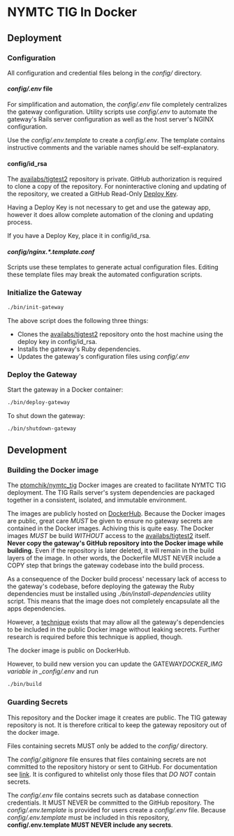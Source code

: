 # NYMTC TIG In Docker

## Deployment

### Configuration

All configuration and credential files belong in the _config/_ directory.

#### _config/.env_ file

For simplification and automation, the _config/.env_ file completely centralizes
the gateway configuration.
Utility scripts use _config/.env_ to automate the gateway's Rails server configuration
as well as the host server's NGINX configuration.

Use the _config/.env.template_ to create a _config/.env_.
The template contains instructive comments and the variable names should be self-explanatory.

#### config/id_rsa

The [availabs/tigtest2](https://github.com/availabs/tigtest2) repository is private.
GitHub authorization is required to clone a copy of the repository.
For noninteractive cloning and updating of the repository, we created a GitHub Read-Only
[Deploy Key](https://docs.github.com/en/developers/overview/managing-deploy-keys#deploy-keys).

Having a Deploy Key is not necessary to get and use the gateway app,
however it does allow complete automation of the cloning and updating process.

If you have a Deploy Key, place it in config/id_rsa.

#### _config/nginx.\*.template.conf_

Scripts use these templates to generate actual configuration files.
Editing these template files may break the automated configuration scripts.

### Initialize the Gateway

```sh
./bin/init-gateway
```

The above script does the following three things:

- Clones the [availabs/tigtest2](https://github.com/availabs/tigtest2) repository
  onto the host machine using the deploy key in config/id_rsa.
- Installs the gateway's Ruby dependencies.
- Updates the gateway's configuration files using _config/.env_

### Deploy the Gateway

Start the gateway in a Docker container:

```sh
./bin/deploy-gateway
```

To shut down the gateway:

```sh
./bin/shutdown-gateway
```

## Development

### Building the Docker image

The [ptomchik/nymtc_tig](https://hub.docker.com/repository/docker/ptomchik/nymtc_tig)
Docker images are created to facilitate NYMTC TIG deployment. The TIG Rails server's
system dependencies are packaged together in a consistent, isolated, and immutable
environment.

The images are publicly hosted on [DockerHub](https://hub.docker.com).
Because the Docker images are public, great care _MUST_ be given to ensure
no gateway secrets are contained in the Docker images. Achiving this
is quite easy. The Docker images _MUST_ be build _WITHOUT_ access to
the [availabs/tigtest2](https://github.com/availabs/tigtest2) itself.
**Never copy the gateway's GitHub repository into the Docker image while building.**
Even if the repository is later deleted, it will remain in the build layers
of the image. In other words, the Dockerfile MUST NEVER include a COPY step
that brings the gateway codebase into the build process.

As a consequence of the Docker build process' necessary lack of access to the
gateway's codebase, before deploying the gateway the Ruby dependencies
must be installed using _./bin/install-dependencies_ utility script.
This means that the image does not completely encapsulate all the apps dependencies.

However, a [technique](https://blog.alexellis.io/mutli-stage-docker-builds/) exists
that may allow all the gateway's dependencies to be included in the
public Docker image without leaking secrets. Further research is required
before this technique is applied, though.

The docker image is public on DockerHub.

However, to build new version you can update the GATEWAY*DOCKER_IMG variable in \_config/.env*
and run

```sh
./bin/build
```

### Guarding Secrets

This repository and the Docker image it creates are public.
The TIG gateway repository is not.
It is therefore critical to keep the gateway repository out of the docker image.

Files containing secrets MUST only be added to the _config/_ directory.

The _config/.gitignore_ file ensures that files containing secrets are not
committed to the repository history or sent to GitHub.
For documentation see [link](https://git-scm.com/docs/gitignore).
It is configured to whitelist only those files that _DO NOT_ contain secrets.

The _config/.env_ file contains secrets such as database connection credentials.
It MUST NEVER be committed to the GitHub repository.
The _config/.env.template_ is provided for users create a _config/.env_ file.
Because _config/.env.template_ must be included in this repository,
**config/.env.template MUST NEVER include any secrets**.
